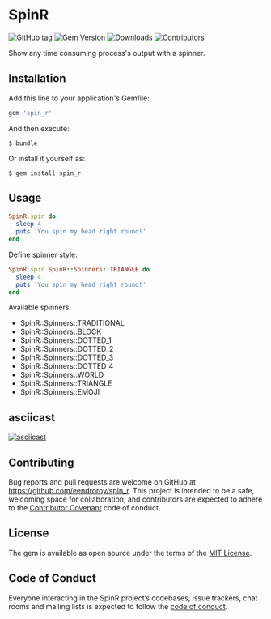 # SpinR

[![GitHub tag](https://img.shields.io/github/tag/eendroroy/spin_r.svg)](https://github.com/eendroroy/spin_r)
[![Gem Version](https://badge.fury.io/rb/spin_r.svg)](https://rubygems.org/gems/spin_r)
[![Downloads](https://img.shields.io/gem/dt/spin_r.svg)](https://rubygems.org/gems/spin_r)
[![Contributors](https://img.shields.io/github/contributors/eendroroy/spin_r.svg)](CONTRIBUTORS.md)


Show any time consuming process's output with a spinner.

## Installation

Add this line to your application's Gemfile:

```ruby
gem 'spin_r'
```

And then execute:

    $ bundle

Or install it yourself as:

    $ gem install spin_r

## Usage

```ruby
SpinR.spin do
  sleep 4
  puts 'You spin my head right round!'
end
```

Define spinner style:

```ruby
SpinR.spin SpinR::Spinners::TRIANGLE do
  sleep 4
  puts 'You spin my head right round!'
end
```

Available spinners:

- SpinR::Spinners::TRADITIONAL
- SpinR::Spinners::BLOCK
- SpinR::Spinners::DOTTED_1
- SpinR::Spinners::DOTTED_2
- SpinR::Spinners::DOTTED_3
- SpinR::Spinners::DOTTED_4
- SpinR::Spinners::WORLD
- SpinR::Spinners::TRIANGLE
- SpinR::Spinners::EMOJI

## asciicast

[![asciicast](http://asciinema.org/a/141149.png)](https://asciinema.org/a/141149)

## Contributing

Bug reports and pull requests are welcome on GitHub at https://github.com/eendroroy/spin_r. This project is intended to be a safe, welcoming space for collaboration, and contributors are expected to adhere to the [Contributor Covenant](http://contributor-covenant.org) code of conduct.

## License

The gem is available as open source under the terms of the [MIT License](https://opensource.org/licenses/MIT).

## Code of Conduct

Everyone interacting in the SpinR project’s codebases, issue trackers, chat rooms and mailing lists is expected to follow the [code of conduct](https://github.com/eendroroy/spin_r/blob/master/CODE_OF_CONDUCT.md).
